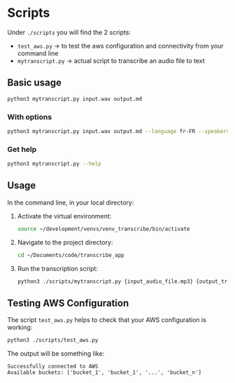 # Scripts
Under `./scripts` you will find the 2 scripts:
- `test_aws.py` -> to test the aws configuration and connectivity from your command line
- `mytranscript.py` -> actual script to transcribe an audio file to text

## Basic usage
```sh
python3 mytranscript.py input.wav output.md
```

### With options
```sh
python3 mytranscript.py input.wav output.md --language fr-FR --speakers 3
```

### Get help
```sh
python3 mytranscript.py --help
```

## Usage

In the command line, in your local directory:

1. Activate the virtual environment:
    ```sh
    source ~/development/venvs/venv_transcribe/bin/activate
    ```

2. Navigate to the project directory:
    ```sh
    cd ~/Documents/code/transcribe_app
    ```

3. Run the transcription script:
    ```sh
    python3 ./scripts/mytranscript.py {input_audio_file.mp3} {output_transcript_file.md} --language en-US
    ```

## Testing AWS Configuration

The script `test_aws.py` helps to check that your AWS configuration is working:

```sh
python3 ./scripts/test_aws.py
```

The output will be something like:

```
Successfully connected to AWS
Available buckets: ['bucket_1', 'bucket_1', '...', 'bucket_n']
```